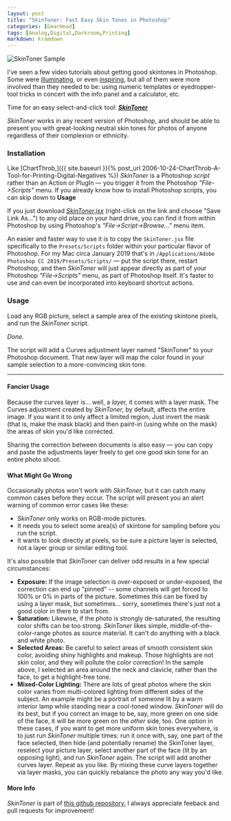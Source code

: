 ```yaml
---
layout: post
title: "SkinToner: Fast Easy Skin Tones in Photoshop"
categories: [GearHead]
tags: [Analog,Digital,Darkroom,Printing]
markdown: kramdown
---
```


<img alt="SkinToner Sample" src="http://www.botzilla.com/img/pix2019/skinTonerBJRK7403ocs.jpg" class="align-center"  />

I've seen a few video tutorials about getting good skintones in Photoshop. Some were [illuminating,](https://youtu.be/Wvr8LCSuFjE) or even [inspiring,](https://youtu.be/yMjb7sMiAsg) but all of them were more involved than they needed to be: using numeric templates or eyedropper-tool tricks in concert with the info panel and a calculator, etc.

Time for an easy select-and-click tool: <a href="http://www.botzilla.com/blog/archives/SkinToner.jsx"><strong><em>SkinToner</em></strong></a>

<!--more-->
_SkinToner_ works in any recent version of Photoshop, and should be able to present you with great-looking neutral skin tones for photos of anyone regardless of their complexion or ethnicity.

### Installation

Like [ChartThrob,]({{ site.baseurl }}{% post_url 2006-10-24-ChartThrob-A-Tool-for-Printing-Digital-Negatives %}) *SkinToner* is a Photoshop _script_ rather than an Action or PlugIn &mdash; you trigger it from the Photoshop _"File->Scripts"_ menu. If you already know how to install Photoshop scripts, you can skip down to **Usage**

If you just download <a href="http://www.botzilla.com/blog/archives/SkinToner.jsx">_SkinToner.jsx_</a> (right-click on the link and choose "Save Link As...") to any old place on your hard drive, you can find it from within Photoshop by using Photoshop's _"File->Script->Browse..."_ menu item.

An easier and faster way to use it is to copy the `SkinToner.jsx` file specifically to the `Presets/Scripts` folder within your particular flavor of Photoshop. For my Mac circa January 2019 that's in `/Applications/Adobe Photoshop CC 2019/Presets/Scripts/` &mdash;  put the script there, restart Photoshop, and then _SkinToner_ will just appear directly as part of your Photoshop _"File->Scripts"_ menu, as part of Photoshop itself. It's faster to use and can even be incorporated into keyboard shortcut actions.

### Usage

Load any RGB picture, select a sample area of the existing skintone pixels, and run the _SkinToner_ script.

_Done._

The script will add a Curves adjustment layer named "SkinToner" to your Photoshop document. That new layer will map the color found in your sample selection to a more-convincing skin tone.

----

#### Fancier Usage

Because the curves layer is... well, a _layer,_ it comes with a layer mask. The Curves adjustment created by _SkinToner,_ by default, affects the entire image. If you want it to only affect a limited region, Just invert the mask (that is, make the mask black) and then paint-in (using white on the mask) the areas of skin you'd like corrected.

Sharing the correction between documents is also easy &mdash; you can copy and paste the adjustments layer freely to get one good skin tone for an entire photo shoot.

#### What Might Go Wrong

Occasionally photos won't work with _SkinToner,_ but it can catch many common cases before they occur. The script will present you an alert warning of common error cases like these:

* _SkinToner_ only works on RGB-mode pictures.
* It needs you to select some area(s) of skintone for sampling before you run the script.
* It wants to look directly at pixels, so be sure a picture layer is selected, not a layer group or similar editing tool.

It's also possible that _SkinToner_ can deliver odd results in a few special circumstances:

* **Exposure:** If the image selection is over-exposed or under-exposed, the correction can end up "pinned" -- some channels will get forced to 100% or 0% in parts of the picture. Sometimes this can be fixed by using a layer mask, but sometimes... sorry, sometimes there's just not a good color in there to start from.
* **Saturation:** Likewise, if the photo is strongly de-saturated, the resulting color shifts can be too strong. _SkinToner_ likes simple, middle-of-the-color-range photos as source material. It can't do anything with a black and white photo.
* **Selected Areas:** Be careful to select areas of smooth consistent skin color, avoiding shiny highlights and makeup. Those highlights are not skin color, and they will pollute the color correction! In the sample above, I selected an area around the neck and clavicle, rather than the face, to get a highlight-free tone.
* **Mixed-Color Lighting:** There are lots of great photos where the skin color varies from multi-colored lighting from different sides of the subject. An example might be a portrait of someone lit by a warm interior lamp while standing near a cool-toned window. _SkinToner_ will do its best, but if you correct an image to be, say, more green on one side of the face, it will be more green on the _other_ side, too. One option in these cases, if you want to get more uniform skin tones everywhere, is to just run _SkinToner_ multiple times: run it once with, say, one part of the face selected, then hide (and potentially rename) the SkinToner layer, reselect your picture layer, select another part of the face (lit by an opposing light), and run _SkinToner_ again. The script will add another curves layer. Repeat as you like. By mixing these curve layers together via layer masks, you can quickly rebalance the photo any way you'd like.

#### More Info

_SkinToner_ is part of [this github repository.](https://github.com/joker-b/PhotoshopScripts) I always appreciate feeback and pull requests for improvement!

